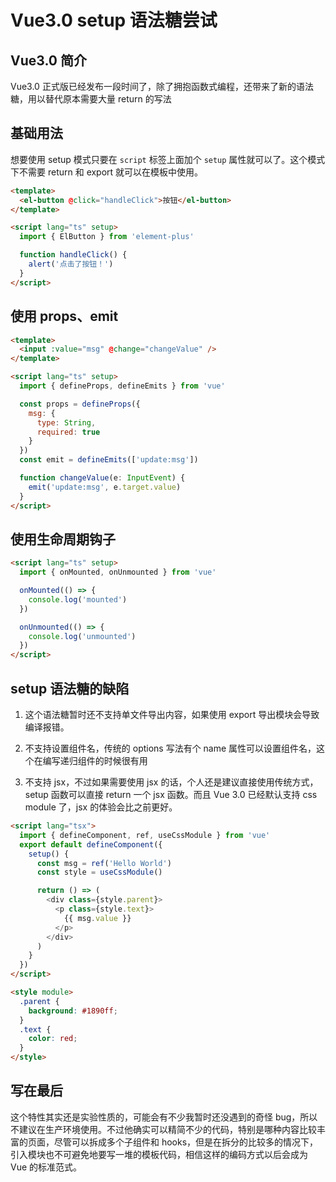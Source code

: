 # Vue3.0 setup 语法糖尝试

## Vue3.0 简介

Vue3.0 正式版已经发布一段时间了，除了拥抱函数式编程，还带来了新的语法糖，用以替代原本需要大量 return 的写法

## 基础用法

想要使用 setup 模式只要在 `script` 标签上面加个 `setup` 属性就可以了。这个模式下不需要 return 和 export 就可以在模板中使用。

```html
<template>
  <el-button @click="handleClick">按钮</el-button>
</template>

<script lang="ts" setup>
  import { ElButton } from 'element-plus'

  function handleClick() {
    alert('点击了按钮！')
  }
</script>
```

## 使用 props、emit

```html
<template>
  <input :value="msg" @change="changeValue" />
</template>

<script lang="ts" setup>
  import { defineProps, defineEmits } from 'vue'

  const props = defineProps({
    msg: {
      type: String,
      required: true
    }
  })
  const emit = defineEmits(['update:msg'])

  function changeValue(e: InputEvent) {
    emit('update:msg', e.target.value)
  }
</script>
```

## 使用生命周期钩子

```html
<script lang="ts" setup>
  import { onMounted, onUnmounted } from 'vue'

  onMounted(() => {
    console.log('mounted')
  })

  onUnmounted(() => {
    console.log('unmounted')
  })
</script>
```

## setup 语法糖的缺陷

1.  这个语法糖暂时还不支持单文件导出内容，如果使用 export 导出模块会导致编译报错。

2.  不支持设置组件名，传统的 options 写法有个 name 属性可以设置组件名，这个在编写递归组件的时候很有用

3.  不支持 jsx，不过如果需要使用 jsx 的话，个人还是建议直接使用传统方式，setup 函数可以直接 return 一个 jsx 函数。而且 Vue 3.0 已经默认支持 css module 了，jsx 的体验会比之前更好。

```html
<script lang="tsx">
  import { defineComponent, ref, useCssModule } from 'vue'
  export default defineComponent({
    setup() {
      const msg = ref('Hello World')
      const style = useCssModule()

      return () => (
        <div class={style.parent}>
          <p class={style.text}>
            {{ msg.value }}
          </p>
        </div>
      )
    }
  })
</script>

<style module>
  .parent {
    background: #1890ff;
  }
  .text {
    color: red;
  }
</style>
```

## 写在最后

这个特性其实还是实验性质的，可能会有不少我暂时还没遇到的奇怪 bug，所以不建议在生产环境使用。不过他确实可以精简不少的代码，特别是哪种内容比较丰富的页面，尽管可以拆成多个子组件和 hooks，但是在拆分的比较多的情况下，引入模块也不可避免地要写一堆的模板代码，相信这样的编码方式以后会成为 Vue 的标准范式。

